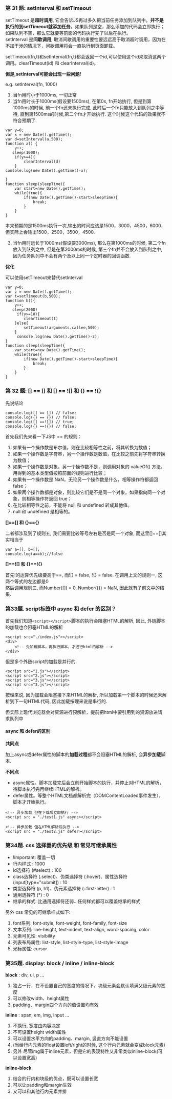 ### 第 31 题: setInterval 和 setTimeout

setTimeout 是**超时调用**, 它会告诉JS再过多久把当前任务添加到队列中。**并不是执行的到setTimeout就添加任务**。如果队列是空，那么添加的代码会立即执行；如果队列不空，那么它就要等前面的代码执行完了以后在执行。<br/>
setInterval 是**间歇调用**, 取消间歇调用的重要性要远远高于取消超时调用，因为在不加干涉的情况下，间歇调用将会一直执行到页面卸载。<br/>

setTimeout(fn,t)和setInterval(fn,t)都会返回一个id,可以使用这个id来取消这两个调用。clearTimeout(id) 和 clearInterval(id)。<br/>


**但是,setInterval可能会出现一些问题!**

e.g. setInterval(fn, 1000)
1. 当fn用时小于1000ms, 一切正常
2. 当fn用时长于1000ms(假设要1500ms), 在第0s, fn开始执行, 但是到第1000ms的时候, 前一个fn还未执行完成, 此时后一个fn只能放入到队列之中等待, 直到第1500ms的时候,第二个fn才开始执行. 这个时候这个代码的效果就不符合预期了.
```JS
var y=0;
var x = new Date().getTime();
var d=setInterval(a,500);
function a() {
    y++;
   sleep(1000);
    if(y>=4){
        clearInterval(d)
    }
console.log(new Date().getTime()-x);

}
function sleep(sleepTime){
    var start=new Date().getTime();
    while(true){
        if(new Date().getTime()-start>sleepTime){
            break;    
        }
    }
}
```
   本来预期的是1500ms执行一次,输出的时间应该是1500，3000，4500，6000. 但实际上会输出1500，2500，3500，4500.
  
3. 当fn用时远长于1000ms(假设要3000ms), 那么在第1000ms的时候, 第二个fn放入到队列之中, 但是在第2000ms的时候, 第三个fn并不会放入到队列之中, 因为任务队列中不会有两个及以上同一个定时器的回调函数.


**优化**

可以使用setTimeout来替代setInterval
```JS
var y=0;
var z = new Date().getTime();
var t=setTimeout(b,500);
function b(){
    y++;
   sleep(2000)
     if(y>=10){
        clearTimeout(t)
    }else{
        setTimeout(arguments.callee,500);
    }
     console.log(new Date().getTime()-z);
}
function sleep(sleepTime){
    var start=new Date().getTime();
    while(true){
        if(new Date().getTime()-start>sleepTime){
            break;    
        }
    }
}
```



### 第 32 题: [] == [] 和 [] == ![] 和 {} == !{}

先说结论
```
console.log([] == []) // false;
console.log({} == {}) // false;
console.log([] ==![]) // true;
console.log({} ==!{}) // false;
```

首先我们先来看一下JS中 == 的规则：
1. 如果有一个操作数是布尔值，则在比较相等性之前，将其转换为数值；
2. 如果一个操作数是字符串，另一个操作数是数值，在比较之前先将字符串转换为数值；
3. 如果一个操作数是对象，另一个操作数不是，则调用对象的 valueOf() 方法，用得到的基本类型值按照前面的规则进行比较；
4. 如果有一个操作数是 NaN，无论另一个操作数是什么，相等操作符都返回 false；
5. 如果两个操作数都是对象，则比较它们是不是同一个对象。如果指向同一个对象，则相等操作符返回 true；
6. 在比较相等性之前，不能将 null 和 undefined 转成其他值。
7. null 和 undefined 是相等的。


**[]==[] 和 {}=={}**

二者都涉及到了规则五, 我们需要比较等号左右是否是同一个对象, 而这里[]==[]其实相当于
```
var a=[], b=[];
console.log(a==b);//false
```

**[]==![] 和 {}==!{}**

首先!的运算优先级要高于==, 而![] = false, !{} = false. 在调用上文的规则一, 这两个等式的左边都是0<br/>
然后调用规则三, 而Number([]) = 0, Number({}) = NaN, 因此就有了前文中的结果.


### 第33题. script标签中 async 和 defer 的区别？

首先我们知道```<script></script>```脚本的执行会阻塞HTML的解析, 因此, 外链脚本的加载也会阻塞HTML的解析
```JS
<script src="./index.js"></script>
<div>
    <!-- 先加载脚本，再执行脚本，才进行html的解析 -->
</div>
```
但是多个外链script的加载是并行的.
```JS
<script src="1.js"></script>
<script src="2.js"></script>
<script src="3.js"></script>
<script src="3.js"></script>
```
按理来说, 因为加载会阻塞接下来HTML的解析, 所以加载第一个脚本的时候还未解析到下一句HTML代码, 因此加载按理来说是串行的.

但实际上现代浏览器会对资源进行预解析，提前把html中要引用到的资源放进请求队列中

#### async 和 defer的区别

**共同点**

加上async或defer属性的脚本的**加载过程**都不会阻塞HTML的解析, 会**异步加载**脚本.

**不同点**

+ async属性。脚本加载完后会立刻开始脚本的执行，并停止对HTML的解析，待脚本执行完再继续HTML的解析。
+ defer属性。等整个HTML文档都解析完（DOMContentLoaded事件发生），脚本才开始执行。

```JS
<!-- 异步加载 但在下载后立即执行 -->
<script src = "./test1.js" async></script>

<!-- 异步加载 但在HTML解析后执行 -->
<script src = "./test2.js" defer></script>

```



### 第34题. css 选择器的优先级 和 常见可继承属性

+ !important: 覆盖一切
+ 行内样式<tagName style='...'></tagName> : 1000
+ id选择符 (#select) : 100
+ class选择符 (.select)、伪类选择符 (:hover)、属性选择符 (input[type="submit]) : 10
+ 类型选择符 (p, h1)、伪元素选择符 (::first-letter) : 1
+ 通用选择符 (*) : 0
+ 继承的样式: 比通用选择符还弱...任何样式都可以覆盖继承的样式

另外 css 常见的可继承样式如下:
1. font系列: font-style, font-weight, font-family, font-size
2. 文本系列: line-height, text-indent, text-align, word-spacing, color
3. 元素可见性: visibility
4. 列表布局属性: list-style, list-style-type, list-style-image
5. 光标属性: cursor



### 第35题. display: block / inline / inline-block

**block** : div, ul, p ...

1. 独占一行，在不设置自己的宽度的情况下，块级元素会默认填满父级元素的宽度
2. 可以修改width、height属性
3. padding、margin四个方向的值设置均有效

**inline** : span, em, img, input ...

1. 不换行, 宽度由内容决定
2. 不可设置height width属性
3. 可以设置水平方向的padding、margin, 竖直方向不能设置
4. (当给行内元素的float设置left/right的时候, 这个行内元素就会变成block元素)
5. 另外 尽管img属于inline元素，但是它的表现特性又非常类似inline-block(可以设置宽高)


**inline-block** 

1. 结合的行内和块级的优点，既可以设置长宽
2. 可以让padding和margin生效
3. 又可以和其他行内元素并排